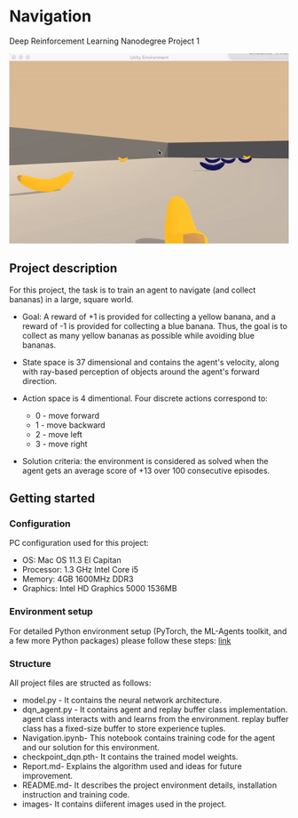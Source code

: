 # Navigation
Deep Reinforcement Learning Nanodegree Project 1

![Unity Banana Navigation](images/trained.gif)

## Project description
For this project, the task is to train an agent to navigate (and collect bananas) in a large, square world. 

* Goal: A reward of +1 is provided for collecting a yellow banana, and a reward of -1 is provided for collecting a blue banana. Thus, the goal is to collect as many yellow bananas as possible while avoiding blue bananas.

* State space is 37 dimensional and contains the agent's velocity, along with ray-based perception of objects around the agent's forward direction.

* Action space is 4 dimentional. Four discrete actions correspond to:

	* 0 - move forward
	* 1 - move backward
	* 2 - move left
	* 3 - move right
* Solution criteria: the environment is considered as solved when the agent gets an average score of +13 over 100 consecutive episodes.

## Getting started
### Configuration
PC configuration used for this project:

* OS: Mac OS 11.3 El Capitan
* Processor: 1.3 GHz Intel Core i5
* Memory: 4GB 1600MHz DDR3
* Graphics: Intel HD Graphics 5000 1536MB

### Environment setup
For detailed Python environment setup (PyTorch, the ML-Agents toolkit, and a few more Python packages) please follow these steps: [link](https://github.com/udacity/deep-reinforcement-learning#dependencies) 

### Structure
All project files are structed as follows:

* model.py - It contains the neural network architecture.
* dqn_agent.py - It contains agent and replay buffer class implementation. agent class interacts with and learns from the environment. replay buffer class has a fixed-size buffer to store experience tuples.
* Navigation.ipynb- This notebook contains training code for the agent and our solution for this environment.
* checkpoint_dqn.pth- It contains the trained model weights.
* Report.md- Explains the algorithm used and ideas for future improvement.
* README.md- It describes the project environment details, installation instruction and training code.
* images- It contains diiferent images used in the project.